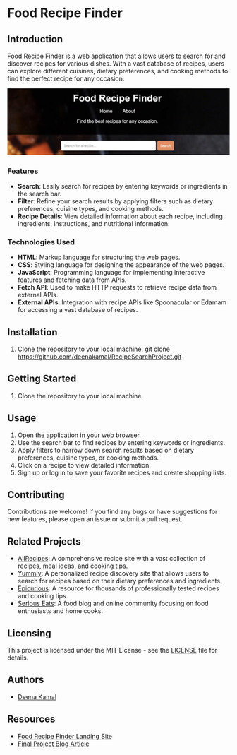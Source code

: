 # Food Recipe Finder

## Introduction
Food Recipe Finder is a web application that allows users to search for and discover recipes for various dishes. With a vast database of recipes, users can explore different cuisines, dietary preferences, and cooking methods to find the perfect recipe for any occasion.

![Food Recipe Finder Screenshot](images/img33.png)

### Features
- **Search**: Easily search for recipes by entering keywords or ingredients in the search bar.
- **Filter**: Refine your search results by applying filters such as dietary preferences, cuisine types, and cooking methods.
- **Recipe Details**: View detailed information about each recipe, including ingredients, instructions, and nutritional information.


### Technologies Used
- **HTML**: Markup language for structuring the web pages.
- **CSS**: Styling language for designing the appearance of the web pages.
- **JavaScript**: Programming language for implementing interactive features and fetching data from APIs.
- **Fetch API**: Used to make HTTP requests to retrieve recipe data from external APIs.
- **External APIs**: Integration with recipe APIs like Spoonacular or Edamam for accessing a vast database of recipes.

## Installation
1. Clone the repository to your local machine.
   git clone https://github.com/deenakamal/RecipeSearchProject.git


## Getting Started

1. Clone the repository to your local machine.

## Usage
1. Open the application in your web browser.
2. Use the search bar to find recipes by entering keywords or ingredients.
3. Apply filters to narrow down search results based on dietary preferences, cuisine types, or cooking methods.
4. Click on a recipe to view detailed information.
5. Sign up or log in to save your favorite recipes and create shopping lists.

## Contributing
Contributions are welcome! If you find any bugs or have suggestions for new features, please open an issue or submit a pull request.

## Related Projects
- [AllRecipes](https://www.allrecipes.com): A comprehensive recipe site with a vast collection of recipes, meal ideas, and cooking tips.
- [Yummly](https://www.yummly.com): A personalized recipe discovery site that allows users to search for recipes based on their dietary preferences and ingredients.
- [Epicurious](https://www.epicurious.com): A resource for thousands of professionally tested recipes and cooking tips.
- [Serious Eats](https://www.seriouseats.com): A food blog and online community focusing on food enthusiasts and home cooks.

## Licensing
This project is licensed under the MIT License - see the [LICENSE](LICENSE) file for details.

## Authors
- [Deena Kamal](https://medium.com/@deenakamal.e/food-recipe-finder-a-journey-from-passion-to-application-41351707783d)


## Resources
- [Food Recipe Finder Landing Site](https://deenakamal.github.io/)
- [Final Project Blog Article](http://your-blog-article-link.com)


